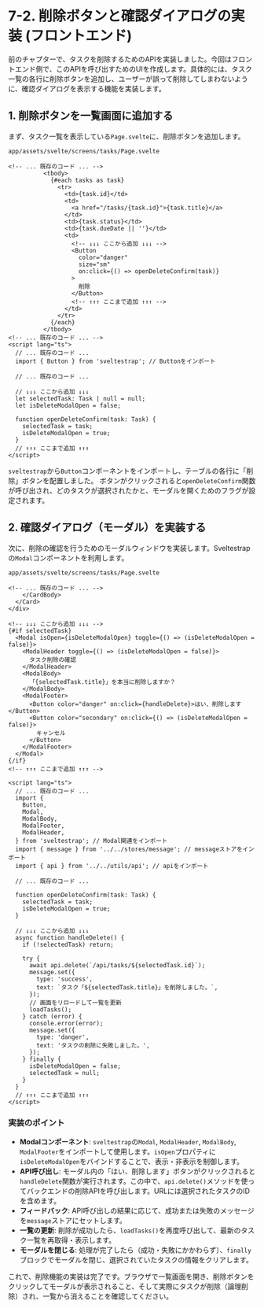 # 7-2. 削除ボタンと確認ダイアログの実装 (フロントエンド)

前のチャプターで、タスクを削除するためのAPIを実装しました。今回はフロントエンド側で、このAPIを呼び出すためのUIを作成します。具体的には、タスク一覧の各行に削除ボタンを追加し、ユーザーが誤って削除してしまわないように、確認ダイアログを表示する機能を実装します。

## 1. 削除ボタンを一覧画面に追加する

まず、タスク一覧を表示している`Page.svelte`に、削除ボタンを追加します。

`app/assets/svelte/screens/tasks/Page.svelte`
```svelte
<!-- ... 既存のコード ... -->
          <tbody>
            {#each tasks as task}
              <tr>
                <td>{task.id}</td>
                <td>
                  <a href="/tasks/{task.id}">{task.title}</a>
                </td>
                <td>{task.status}</td>
                <td>{task.dueDate || ''}</td>
                <td>
                  <!-- ↓↓↓ ここから追加 ↓↓↓ -->
                  <Button
                    color="danger"
                    size="sm"
                    on:click={() => openDeleteConfirm(task)}
                  >
                    削除
                  </Button>
                  <!-- ↑↑↑ ここまで追加 ↑↑↑ -->
                </td>
              </tr>
            {/each}
          </tbody>
<!-- ... 既存のコード ... -->
<script lang="ts">
  // ... 既存のコード ...
  import { Button } from 'sveltestrap'; // Buttonをインポート

  // ... 既存のコード ...

  // ↓↓↓ ここから追加 ↓↓↓
  let selectedTask: Task | null = null;
  let isDeleteModalOpen = false;

  function openDeleteConfirm(task: Task) {
    selectedTask = task;
    isDeleteModalOpen = true;
  }
  // ↑↑↑ ここまで追加 ↑↑↑
</script>
```

`sveltestrap`から`Button`コンポーネントをインポートし、テーブルの各行に「削除」ボタンを配置しました。
ボタンがクリックされると`openDeleteConfirm`関数が呼び出され、どのタスクが選択されたかと、モーダルを開くためのフラグが設定されます。

## 2. 確認ダイアログ（モーダル）を実装する

次に、削除の確認を行うためのモーダルウィンドウを実装します。Sveltestrapの`Modal`コンポーネントを利用します。

`app/assets/svelte/screens/tasks/Page.svelte`
```svelte
<!-- ... 既存のコード ... -->
    </CardBody>
  </Card>
</div>

<!-- ↓↓↓ ここから追加 ↓↓↓ -->
{#if selectedTask}
  <Modal isOpen={isDeleteModalOpen} toggle={() => (isDeleteModalOpen = false)}>
    <ModalHeader toggle={() => (isDeleteModalOpen = false)}>
      タスク削除の確認
    </ModalHeader>
    <ModalBody>
      「{selectedTask.title}」を本当に削除しますか？
    </ModalBody>
    <ModalFooter>
      <Button color="danger" on:click={handleDelete}>はい、削除します</Button>
      <Button color="secondary" on:click={() => (isDeleteModalOpen = false)}>
        キャンセル
      </Button>
    </ModalFooter>
  </Modal>
{/if}
<!-- ↑↑↑ ここまで追加 ↑↑↑ -->

<script lang="ts">
  // ... 既存のコード ...
  import {
    Button,
    Modal,
    ModalBody,
    ModalFooter,
    ModalHeader,
  } from 'sveltestrap'; // Modal関連をインポート
  import { message } from '../../stores/message'; // messageストアをインポート
  import { api } from '../../utils/api'; // apiをインポート

  // ... 既存のコード ...

  function openDeleteConfirm(task: Task) {
    selectedTask = task;
    isDeleteModalOpen = true;
  }

  // ↓↓↓ ここから追加 ↓↓↓
  async function handleDelete() {
    if (!selectedTask) return;

    try {
      await api.delete(`/api/tasks/${selectedTask.id}`);
      message.set({
        type: 'success',
        text: `タスク「${selectedTask.title}」を削除しました。`,
      });
      // 画面をリロードして一覧を更新
      loadTasks();
    } catch (error) {
      console.error(error);
      message.set({
        type: 'danger',
        text: 'タスクの削除に失敗しました。',
      });
    } finally {
      isDeleteModalOpen = false;
      selectedTask = null;
    }
  }
  // ↑↑↑ ここまで追加 ↑↑↑
</script>
```

### 実装のポイント

- **Modalコンポーネント**: `sveltestrap`の`Modal`, `ModalHeader`, `ModalBody`, `ModalFooter`をインポートして使用します。`isOpen`プロパティに`isDeleteModalOpen`をバインドすることで、表示・非表示を制御します。
- **API呼び出し**: モーダル内の「はい、削除します」ボタンがクリックされると`handleDelete`関数が実行されます。この中で、`api.delete()`メソッドを使ってバックエンドの削除APIを呼び出します。URLには選択されたタスクのIDを含めます。
- **フィードバック**: API呼び出しの結果に応じて、成功または失敗のメッセージを`message`ストアにセットします。
- **一覧の更新**: 削除が成功したら、`loadTasks()`を再度呼び出して、最新のタスク一覧を再取得・表示します。
- **モーダルを閉じる**: 処理が完了したら（成功・失敗にかかわらず）、`finally`ブロックでモーダルを閉じ、選択されていたタスクの情報をクリアします。

これで、削除機能の実装は完了です。ブラウザで一覧画面を開き、削除ボタンをクリックしてモーダルが表示されること、そして実際にタスクが削除（論理削除）され、一覧から消えることを確認してください。
